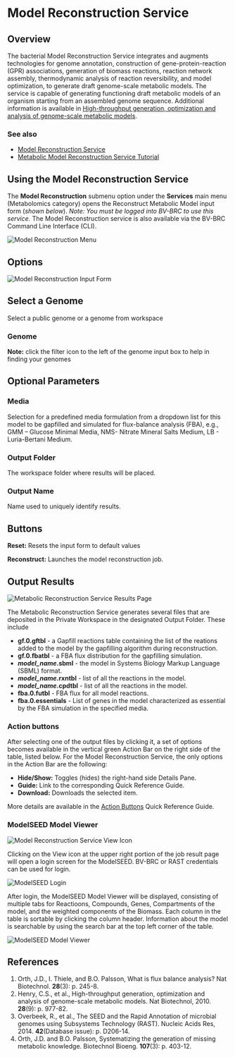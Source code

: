 # Model Reconstruction Service

## Overview
The bacterial Model Reconstruction Service integrates and augments technologies for genome annotation, construction of gene-protein-reaction (GPR) associations, generation of biomass reactions, reaction network assembly, thermodynamic analysis of reaction reversibility, and model optimization, to generate draft genome-scale metabolic models. The service is capable of generating functioning draft metabolic models of an organism starting from an assembled genome sequence. Additional information is available in [High-throughput generation, optimization and analysis of genome-scale metabolic models](https://www.nature.com/nbt/journal/v28/n9/full/nbt.1672.html).

### See also
* [Model Reconstruction Service](https://bv-brc.org/app/Reconstruct)
* [Metabolic Model Reconstruction Service Tutorial](https://docs.alpha.bv-brc.org//tutorial/metabolic_model_reconstruction/metabolic_model_reconstruction.html)

## Using the Model Reconstruction Service
The **Model Reconstruction** submenu option under the **Services** main menu (Metabolomics category) opens the Reconstruct Metabolic Model input form (*shown below*). *Note: You must be logged into BV-BRC to use this service.* The Model Reconstruction service is also available via the BV-BRC Command Line Interface (CLI).

![Model Reconstruction Menu](../images/bv_services_menu.png)

## Options
![Model Reconstruction Input Form](../images/model_reconstruction_input_form.png) 

## Select a Genome
Select a public genome or a genome from workspace

### Genome
**Note:** click the filter icon to the left of the genome input box to help in finding your genomes

## Optional Parameters

### Media
Selection for a predefined media formulation from a dropdown list for this model to be gapfilled and simulated for flux-balance analysis (FBA), e.g., GMM – Glucose Minimal Media, NMS- Nitrate Mineral Salts Medium, LB - Luria-Bertani Medium.

### Output Folder
The workspace folder where results will be placed.

### Output Name
Name used to uniquely identify results.

## Buttons

**Reset:** Resets the input form to default values

**Reconstruct:** Launches the model reconstruction job.

## Output Results
![Metabolic Reconstruction Service Results Page](../images/model_reconstruction_service_results_page.png)

The Metabolic Reconstruction Service generates several files that are deposited in the Private Workspace in the designated Output Folder. These include 

* **gf.0.gftbl** - a Gapfill reactions table containing the list of the reations added to the model by the gapfilling algorithm during reconstruction.
* **gf.0.fbatbl** - a FBA flux distribution for the gapfilling simulation.
* **_model_name_.sbml** - the model in Systems Biology Markup Language (SBML) format.
* **_model_name_.rxntbl** - list of all the reactions in the model.
* **_model_name_.cpdtbl** - list of all the reactions in the model.
* **fba.0.futbl** - FBA flux for all model reactions.
* **fba.0.essentials** - List of genes in the model characterized as essential by the FBA simulation in the specified media.

### Action buttons
After selecting one of the output files by clicking it, a set of options becomes available in the vertical green Action Bar on the right side of the table, listed below. For the Model Reconstruction Service, the only options in the Action Bar are the following:

* **Hide/Show:** Toggles (hides) the right-hand side Details Pane.
* **Guide:** Link to the corresponding Quick Reference Guide.
* **Download:**  Downloads the selected item.

More details are available in the [Action Buttons](../action_buttons.html) Quick Reference Guide.

### ModelSEED Model Viewer
![Model Reconstruction Service View Icon](../images/model_reconstruction_view_icon.png)

Clicking on the View icon at the upper right portion of the job result page will open a login screen for the ModelSEED. BV-BRC or RAST credentials can be used for login.

![ModelSEED Login](../images/modelseed_login.png)

After login, the ModelSEED Model Viewer will be displayed, consisting of multiple tabs for Reactioons, Compounds, Genes, Compartments of the model, and the weighted components of the Biomass. Each column in the table is sortable by clicking the column header. Information about the model is searchable by using the search bar at the top left corner of the table.

![ModelSEED Model Viewer](../images/modelseed_model_viewer.png)

## References
1.	Orth, J.D., I. Thiele, and B.O. Palsson, What is flux balance analysis? Nat Biotechnol. **28**(3): p. 245-8.
2.	Henry, C.S., et al., High-throughput generation, optimization and analysis of genome-scale metabolic models. Nat Biotechnol, 2010. **28**(9): p. 977-82.
3.	Overbeek, R., et al., The SEED and the Rapid Annotation of microbial genomes using Subsystems Technology (RAST). Nucleic Acids Res, 2014. **42**(Database issue): p. D206-14.
4.	Orth, J.D. and B.O. Palsson, Systematizing the generation of missing metabolic knowledge. Biotechnol Bioeng. **107**(3): p. 403-12.

